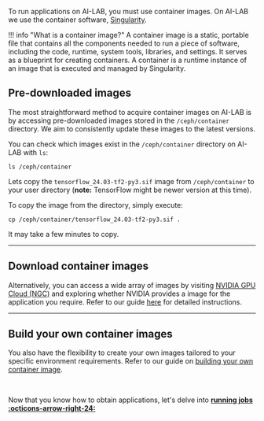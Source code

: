 To run applications on AI-LAB, you must use container images. On AI-LAB we use the container software, [Singularity](https://docs.sylabs.io/guides/3.5/user-guide/introduction.html).

!!! info "What is a container image?"
    A container image is a static, portable file that contains all the components needed to run a piece of software, including the code, runtime, system tools, libraries, and settings. It serves as a blueprint for creating containers. A container is a runtime instance of an image that is executed and managed by Singularity.

## Pre-downloaded images
The most straightforward method to acquire container images on AI-LAB is by accessing pre-downloaded images stored in the `/ceph/container` directory. We aim to consistently update these images to the latest versions.

You can check which images exist in the `/ceph/container` directory on AI-LAB with `ls`:

```console
ls /ceph/container
```

Lets copy the `tensorflow_24.03-tf2-py3.sif` image from `/ceph/container` to your user directory (**note:** TensorFlow might be newer version at this time).

To copy the image from the directory, simply execute:

```console
cp /ceph/container/tensorflow_24.03-tf2-py3.sif .
```

It may take a few minutes to copy.

<hr>

## Download container images
Alternatively, you can access a wide array of images by visiting [NVIDIA GPU Cloud (NGC)](https://catalog.ngc.nvidia.com/) and exploring whether NVIDIA provides a image for the application you require. Refer to our guide [here](/additional-guides/download-images-from-ngc) for detailed instructions.

<hr>

## Build your own container images
You also have the flexibility to create your own images tailored to your specific environment requirements. Refer to our guide on [building your own container image](/additional-guides/building-your-own-container-image).

<br>

Now that you know how to obtain applications, let's delve into [**running jobs :octicons-arrow-right-24:**](/getting-started/running-jobs)